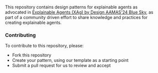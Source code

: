 This repository contains design patterns for explainable agents as advocated in [Explainable Agents (XAg) by Design AAMAS'24 Blue Sky](https://www.aamas2024-conference.auckland.ac.nz/accepted/blue-sky-ideas/), as part of a community driven effort to share knowledge and practices for creating explainable agents.

### Contributing

To contribute to this repository, please:
 - Fork this repository
 - Create your pattern, using our template as a starting point
 - Submit a pull request for us to review and accept
